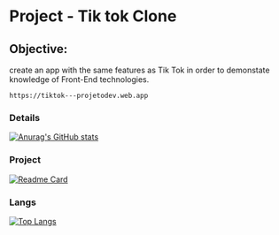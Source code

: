 #  Project - Tik tok Clone

## Objective:

create an app with the same features as Tik Tok in order to demonstate knowledge of Front-End technologies.
```
https://tiktok---projetodev.web.app
```
### Details
[![Anurag's GitHub stats](https://github-readme-stats.vercel.app/api?username=VictorCallegari&show_icons=true&theme=dark)](https://github.com/anuraghazra/github-readme-stats)

### Project

[![Readme Card](https://github-readme-stats.vercel.app/api/pin/?username=VictorCallegari&repo=Tik-Tok-Project&theme=dark)](https://github.com/anuraghazra/github-readme-stats)

### Langs

[![Top Langs](https://github-readme-stats.vercel.app/api/top-langs/?username=VictorCallegari&langs_count=8)](https://github.com/anuraghazra/github-readme-stats)
